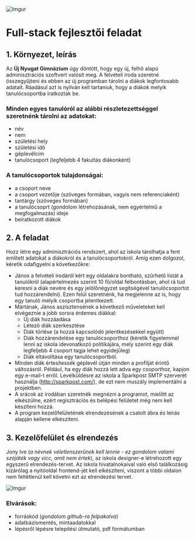 ![Imgur](https://imgur.com/HxTRt1E.png)

# Full-stack fejlesztői feladat

## 1. Környezet, leírás

Az **Új Nyugat Gimnázium** úgy döntött, hogy egy új, felhő alapú adminisztrációs szoftvert valósít meg. A felvételi iroda szeretné összegyűjteni és ebben az új programban tárolni a diákok legfontosabb adatait. Ráadásul azt is nyilván kell tartaniuk, hogy a diákok melyik tanulócsoportba iratkoztak be.

### Minden egyes tanulóról az alábbi részletezettséggel szeretnénk tárolni az adatokat:
- név
- nem
- születési hely
- születési idő
- géplevélcím
- tanulócsoport (legfeljebb 4 fakultás diákonként)

### A tanulócsoportok tulajdonságai:
- a csoport neve
- a csoport vezetője (szöveges formában, vagyis nem referenciaként)
- tantárgy (szöveges formában)
- a tanulócsoprt (gondolom létrehozásának, nem egyértelmű a megfogalmazás) ideje
- beíratkozott diákok

## 2. A feladat

Hozz létre egy adminisztrációs rendszert, ahol az iskola tárolhatja a fent említett adatokat a diákokról és a tanulócsoportokról. Amíg ezen dolgozol, kéretik odafigyelni a következőkre:

- János a felvételi irodáról kért egy oldalakra bontható, szűrhető listát a tanulókról (alapértelmezés szerint 10 fő/oldal felbontásban, ahol rá tud keresni a diák nevére és egy jelölőnégyzet segítségével tanulócsoportot tud hozzárendelni). Ezen felül szeretnénk, ha megjelenne az is, hogy egy tanuló melyik csoportba jelentkezett.
- Mártának, János aszisztensének a következő műveleteket kell elvégeznie a jobb sorsra érdemes diákkal:
    - Új diák hozzáadása
    - Létező diák szerkesztése
    - Diák törlése (a hozzá kapcsolódó jelentkezésekkel együtt)
    - Diák hozzárendelése egy tanulócsoporthoz (kéretik figyelemmel lenni az iskola idevonatkozó politikájára, mely szerint egy diák legfeljebb 4 csoport tagja lehet egyidejűleg)
    - Diák eltávolítása egy tanulócsoportból.
- Minden diák értesítessék géplevél útján minden a profilját érintő változásról. Például, ha egy diák hozzá lett adva egy csoporthoz, kapjon egy e-mail-t erről. Levélküldésre az iskola a Sparkpost SMTP szerverét használja (http://sparkpost.com/), de ezt nem muszály implementálni a projektben.
- A srácok az irodában szeretnék megnézni a programot, mielőtt az elkészülne, ezért regisztrációs és belépési felületet még nem kell készíteni hozzá.
- A program kezelőfelületének elrendezésének a csatolt ábra és leírás alapján kellene elkészíteni.

## 3. Kezelőfelület és elrendezés

Jony Ive (*a névnek véletlenszerűnek kell lennie - ez gondolom valami szójáték vagy vicc, amit nem értek*), az iskola designer-e létrehozott egy egyszerű elrendezés-tervet. Az iskola hivatalnokaival való első találkozásig kizárólag a nyitóoldal frontend-jét kell elkészíteni, viszont a többi oldalon nem feltétlenül kell követni ezt az elrendezési tervet. 

![Imgur](https://imgur.com/E6i2w9c.png)

### Elvárások:
- forráskód (*gondolom github-ra felpakolva*)
- adatbázismentés, mintaadatokkal
- lépésről lépésre telepítési útmutató, pdf formátumban
